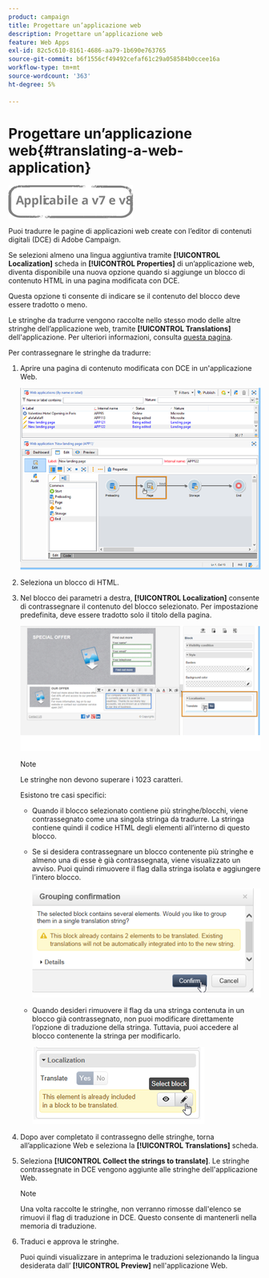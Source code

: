 ```yaml
---
product: campaign
title: Progettare un’applicazione web
description: Progettare un’applicazione web
feature: Web Apps
exl-id: 82c5c610-8161-4686-aa79-1b690e763765
source-git-commit: b6f1556cf49492cefaf61c29a058584b0ccee16a
workflow-type: tm+mt
source-wordcount: '363'
ht-degree: 5%

---
```


# Progettare un’applicazione web{#translating-a-web-application}

![](../../assets/common.svg)

Puoi tradurre le pagine di applicazioni web create con l’editor di contenuti digitali (DCE) di Adobe Campaign.

Se selezioni almeno una lingua aggiuntiva tramite **[!UICONTROL Localization]** scheda in **[!UICONTROL Properties]** di un’applicazione web, diventa disponibile una nuova opzione quando si aggiunge un blocco di contenuto HTML in una pagina modificata con DCE.

Questa opzione ti consente di indicare se il contenuto del blocco deve essere tradotto o meno.

Le stringhe da tradurre vengono raccolte nello stesso modo delle altre stringhe dell’applicazione web, tramite **[!UICONTROL Translations]** dell&#39;applicazione. Per ulteriori informazioni, consulta [questa pagina](translating-a-web-form.md).

Per contrassegnare le stringhe da tradurre:

1. Aprire una pagina di contenuto modificata con DCE in un&#39;applicazione Web.

   ![](assets/dce_translation_3.png)

1. Seleziona un blocco di HTML.
1. Nel blocco dei parametri a destra, **[!UICONTROL Localization]** consente di contrassegnare il contenuto del blocco selezionato. Per impostazione predefinita, deve essere tradotto solo il titolo della pagina.

   ![](assets/dce_translation_1.png)

   >[!NOTE]
   >
   >Le stringhe non devono superare i 1023 caratteri.

   Esistono tre casi specifici:

   * Quando il blocco selezionato contiene più stringhe/blocchi, viene contrassegnato come una singola stringa da tradurre. La stringa contiene quindi il codice HTML degli elementi all’interno di questo blocco.
   * Se si desidera contrassegnare un blocco contenente più stringhe e almeno una di esse è già contrassegnata, viene visualizzato un avviso. Puoi quindi rimuovere il flag dalla stringa isolata e aggiungere l’intero blocco.

      ![](assets/dce_translation_4.png)

   * Quando desideri rimuovere il flag da una stringa contenuta in un blocco già contrassegnato, non puoi modificare direttamente l’opzione di traduzione della stringa. Tuttavia, puoi accedere al blocco contenente la stringa per modificarlo.

      ![](assets/dce_translation_2.png)

1. Dopo aver completato il contrassegno delle stringhe, torna all’applicazione Web e seleziona la **[!UICONTROL Translations]** scheda.
1. Seleziona **[!UICONTROL Collect the strings to translate]**. Le stringhe contrassegnate in DCE vengono aggiunte alle stringhe dell&#39;applicazione Web.

   >[!NOTE]
   >
   >Una volta raccolte le stringhe, non verranno rimosse dall&#39;elenco se rimuovi il flag di traduzione in DCE. Questo consente di mantenerli nella memoria di traduzione.

1. Traduci e approva le stringhe.

   Puoi quindi visualizzare in anteprima le traduzioni selezionando la lingua desiderata dall’ **[!UICONTROL Preview]** nell&#39;applicazione Web.
